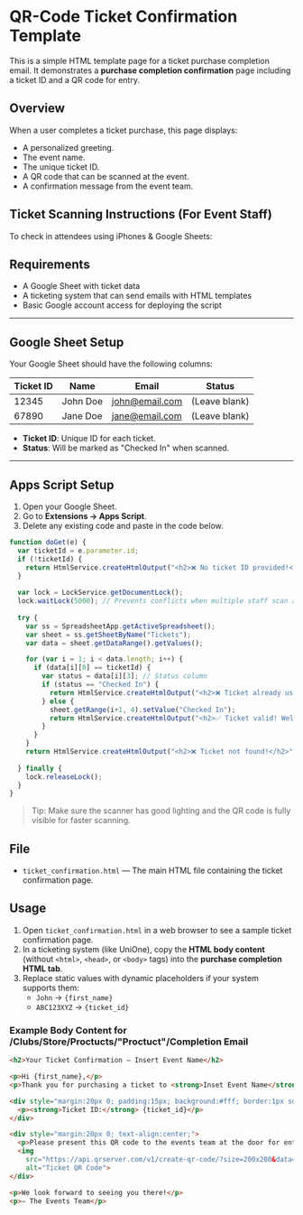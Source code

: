 # QR-Code Ticket Confirmation Template

This is a simple HTML template page for a ticket purchase completion email. It demonstrates a **purchase completion confirmation** page including a ticket ID and a QR code for entry.

## Overview

When a user completes a ticket purchase, this page displays:

- A personalized greeting.
- The event name.
- The unique ticket ID.
- A QR code that can be scanned at the event.
- A confirmation message from the event team.

## Ticket Scanning Instructions (For Event Staff)

To check in attendees using iPhones & Google Sheets:

## Requirements

- A Google Sheet with ticket data
- A ticketing system that can send emails with HTML templates
- Basic Google account access for deploying the script

---

## Google Sheet Setup

Your Google Sheet should have the following columns:

| Ticket ID | Name     | Email            | Status       |
|-----------|----------|------------------|--------------|
| 12345     | John Doe | john@email.com   | (Leave blank) |
| 67890     | Jane Doe | jane@email.com   | (Leave blank) |

- **Ticket ID**: Unique ID for each ticket.
- **Status**: Will be marked as "Checked In" when scanned.

---

## Apps Script Setup

1. Open your Google Sheet.
2. Go to **Extensions → Apps Script**.
3. Delete any existing code and paste in the code below.

```javascript
function doGet(e) {
  var ticketId = e.parameter.id;
  if (!ticketId) {
    return HtmlService.createHtmlOutput("<h2>❌ No ticket ID provided!</h2>");
  }
  
  var lock = LockService.getDocumentLock();
  lock.waitLock(5000); // Prevents conflicts when multiple staff scan at once
  
  try {
    var ss = SpreadsheetApp.getActiveSpreadsheet();
    var sheet = ss.getSheetByName("Tickets");
    var data = sheet.getDataRange().getValues();

    for (var i = 1; i < data.length; i++) {
      if (data[i][0] == ticketId) {
        var status = data[i][3]; // Status column
        if (status == "Checked In") {
          return HtmlService.createHtmlOutput("<h2>❌ Ticket already used!</h2>");
        } else {
          sheet.getRange(i+1, 4).setValue("Checked In");
          return HtmlService.createHtmlOutput("<h2>✅ Ticket valid! Welcome, " + data[i][1] + "</h2>");
        }
      }
    }
    return HtmlService.createHtmlOutput("<h2>❌ Ticket not found!</h2>");
    
  } finally {
    lock.releaseLock();
  }
}
```

> Tip: Make sure the scanner has good lighting and the QR code is fully visible for faster scanning.

## File

- `ticket_confirmation.html` — The main HTML file containing the ticket confirmation page.

## Usage

1. Open `ticket_confirmation.html` in a web browser to see a sample ticket confirmation page.
2. In a ticketing system (like UniOne), copy the **HTML body content** (without `<html>`, `<head>`, or `<body>` tags) into the **purchase completion HTML tab**.
3. Replace static values with dynamic placeholders if your system supports them:
   - `John` → `{first_name}`
   - `ABC123XYZ` → `{ticket_id}`

### Example Body Content for /Clubs/Store/Proctucts/"Proctuct"/Completion Email

```html
<h2>Your Ticket Confirmation – Insert Event Name</h2>

<p>Hi {first_name},</p>
<p>Thank you for purchasing a ticket to <strong>Inset Event Name</strong>!</p>

<div style="margin:20px 0; padding:15px; background:#fff; border:1px solid #ccc; border-radius:8px;">
  <p><strong>Ticket ID:</strong> {ticket_id}</p>
</div>

<div style="margin:20px 0; text-align:center;">
  <p>Please present this QR code to the events team at the door for entry:</p>
  <img 
    src="https://api.qrserver.com/v1/create-qr-code/?size=200x200&data={ticket_id}" 
    alt="Ticket QR Code">
</div>

<p>We look forward to seeing you there!</p>
<p>– The Events Team</p>
